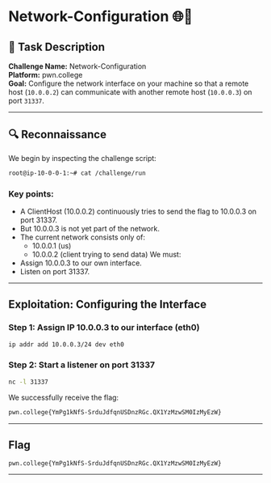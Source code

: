 # Network-Configuration 🌐🔧

## 🧠 Task Description

**Challenge Name:** Network-Configuration  
**Platform:** pwn.college  
**Goal:** Configure the network interface on your machine so that a remote host (`10.0.0.2`) can communicate with another remote host (`10.0.0.3`) on port `31337`.

---

## 🔍 Reconnaissance

We begin by inspecting the challenge script:

```bash
root@ip-10-0-0-1:~# cat /challenge/run
```
### Key points:
- A ClientHost (10.0.0.2) continuously tries to send the flag to 10.0.0.3 on port 31337.
- But 10.0.0.3 is not yet part of the network.
- The current network consists only of:
    - 10.0.0.1 (us)
    - 10.0.0.2 (client trying to send data)
We must:
- Assign 10.0.0.3 to our own interface.
- Listen on port 31337.
---

## Exploitation: Configuring the Interface

### Step 1: Assign IP 10.0.0.3 to our interface (eth0)
```bash
ip addr add 10.0.0.3/24 dev eth0
```
### Step 2: Start a listener on port 31337
```bash
nc -l 31337
```
We successfully receive the flag:
```bash
pwn.college{YmPg1kNfS-SrduJdfqnUSDnzRGc.QX1YzMzwSM0IzMyEzW}
```
---
## Flag
```
pwn.college{YmPg1kNfS-SrduJdfqnUSDnzRGc.QX1YzMzwSM0IzMyEzW}
```
---


